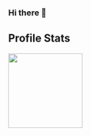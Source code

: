 ### Hi there 👋

<!--
**Akhil-Kokkula/Akhil-Kokkula** is a ✨ _special_ ✨ repository because its `README.md` (this file) appears on your GitHub profile.

Here are some ideas to get you started:

- 🔭 I’m currently working on ...
- 🌱 I’m currently learning ...
- 👯 I’m looking to collaborate on ...
- 🤔 I’m looking for help with ...
- 💬 Ask me about ...
- 📫 How to reach me: ...
- 😄 Pronouns: ...
- ⚡ Fun fact: ...
-->

## Profile Stats ##
<img src="https://github-readme-stats.vercel.app/api?username=Akhil-Kokkula&show_icons=true&theme=default&count_private=true&hide_rank=true" height="150"></img>

